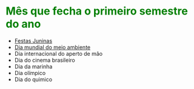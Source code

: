 <html>
  <head>
  <style>
   body{
    background-image: url("http://anglobauru.com.br/wp-content/uploads/2017/06/bigstock-146831618.jpg");
    background-attachment: scroll;
    h1 {color: green};
    ul {list-style-color: white};
    }
  </style>
  </head>
  
  <body>
  <h1>Mês que fecha o primeiro semestre do ano</h1>
  <ul>
    <li><a href="https://www.festajunina.com.br/festa-junina/">Festas Juninas</a></li>
    <li><a href="https://educacao.uol.com.br/datas-comemorativas/0605---dia-mundial-do-meio-ambiente-e-ecologia.htm">Dia mundial do meio ambiente</a></li>
    <li>Dia internacional do aperto de mão</li>
    <li>Dia do cinema brasileiro</li>
    <li>Dia da marinha</li>
    <li>Dia olímpico</li>
    <li>Dia do quimico</li>
  </ul>
  </body>
</html>
  
